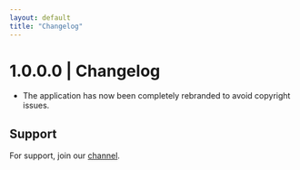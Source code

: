```yaml
---
layout: default
title: "Changelog"
---
```


# 1.0.0.0 | Changelog

- The application has now been completely rebranded to avoid copyright issues.

## Support

For support, join our [channel](https://discord.gg/vjtPaHrFgb).